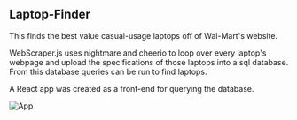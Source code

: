 ## Laptop-Finder

This finds the best value casual-usage laptops off of Wal-Mart's website.  

WebScraper.js uses nightmare and cheerio to loop over every laptop's webpage and upload the specifications of those laptops into a sql database.  From this database queries can be run to find laptops.

A React app was created as a front-end for querying the database.

![App](https://user-images.githubusercontent.com/66924912/103328005-a738f680-4a1c-11eb-9005-156d3d6e9a6f.png)
